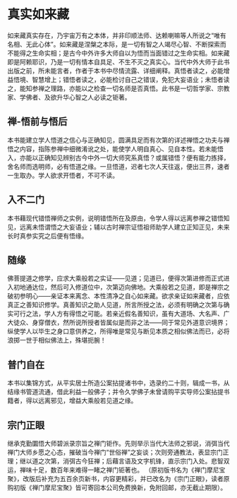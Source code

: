 # 真实如来藏

如来藏真实存在，乃宇宙万有之本体，并非印顺法师、达赖喇嘛等人所说之“唯有名相、无此心体”。如来藏是涅槃之本际，是一切有智之人竭尽心智、不断探索而不能得之生命实相；是古今中外许多大师自以为悟而当面错过之生命实相。如来藏即是阿赖耶识，乃是一切有情本自具足、不生不灭之真实心。当代中外大师于此书出版之前，所未能言者，作者于本书中尽情流露、详细阐释。真悟者读之，必能增益悟境、智慧增上；错悟者读之，必能检讨自己之错误，免犯大妄语业；未悟者读之，能知参禅之理路，亦能以之检查一切名师是否真悟。此书是一切哲学家、宗教家、学佛者、及欲升华心智之人必读之钜著。

## 禅-悟前与悟后

本书能建立学人悟道之信心与正确知见，圆满具足而有次第的详述禅悟之功夫与禅悟之内容，指陈参禅中细微淆讹之处，能使学人明自真心、见自本性。若未能悟入，亦能以正确知见辨别古今中外一切大师究系真悟？或属错悟？便有能力拣择，舍名师而选明师，必有悟道之缘。一旦悟道，迟者七次人天往返，便出三界，速者一生取办。学人欲求开悟者，不可不读。

## 入不二门

本书藉现代错悟禅师之实例，说明错悟所在及原由，令学人得以远离参禅之错悟知见，远离未悟谓悟之大妄语业；辅以古时禅宗证悟祖师助学人建立正知正见，未来长时真参实究之后便有悟缘。

## 随缘

佛菩提道之修学，应求大乘般若之实证——见道；见道已，便得次第进修而正式进入初地通达位，然后可入修道位中，次第迈向佛地。大乘般若之见道，即是禅宗之破初参明心——亲证本来离念、本性清净之自心如来藏。欲求亲证如来藏者，应依真正之善知识修学。真善知识之助人见道，所言所授之法，必须有明确之次第与确实可行之法，学人方有得悟之可能。若亲近假名善知识，虽有大道场、大名声、广大徒众、身穿僧衣，然所说所授者皆属似是而非之法——同于常见外道意识境界；纵使学人以毕生之身口意供养之，所得唯是常见与断见本质之相似佛法而已，必将浪掷一世于相似佛法上，殊堪扼腕！

## 普门自在

本书以集锦方式，从平实居士所造公案拈提诸书中，选录约二十则，辑成一书，从结缘书管道流通，借此利益一般佛子；并令久学佛子未曾请购平实导师公案拈提书籍者，得以远离邪见，增益大乘般若见道之缘。

## 宗门正眼

继承克勤圜悟大师碧派录宗旨之禅门钜作。先则举示当代大法师之邪说，消弭当代禅门大师乡愿之心态，摧破当今禅门“世俗禅”之妄谈；次则旁通教法，表显宗门正理；继以道之次第，消弭古今狂禅；后藉言语及文字机锋，直示宗门入处。悲智双运，禅味十足，数百年来难得一睹之禅门钜著也。 （原初版书名为《禅门摩尼宝聚》，改版后补充为五百余页新书，内容更精彩，并已改名为《宗门正眼》，读者原购初版《禅门摩尼宝聚》皆可寄回本公司免费换新，免附回邮，亦无截止期限）。
